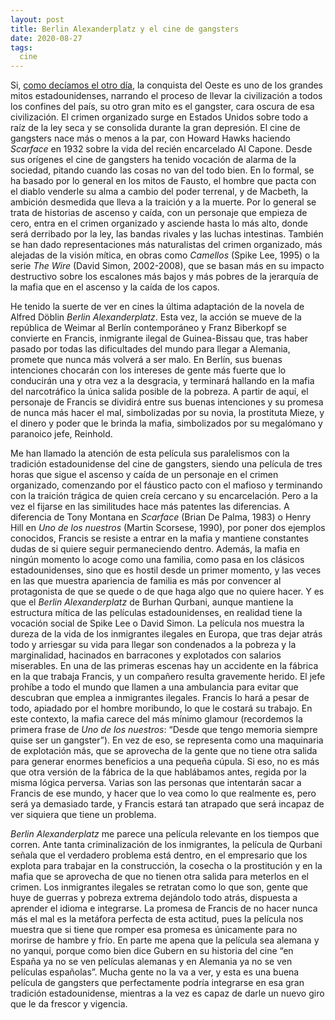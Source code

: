 ```yaml
---
layout: post
title: Berlin Alexanderplatz y el cine de gangsters
date: 2020-08-27
tags:
  cine
---
```

Si, [como decíamos el otro día](/posts/sin-perdon-y-lo-mitico/), la conquista del Oeste es uno de los grandes mitos estadounidenses, narrando el proceso de llevar la civilización a todos los confines del país, su otro gran mito es el gangster, cara oscura de esa civilización. El crimen organizado surge en Estados Unidos sobre todo a raíz de la ley seca y se consolida durante la gran depresión. El cine de gangsters nace más o menos a la par, con Howard Hawks haciendo *Scarface* en 1932 sobre la vida del recién encarcelado Al Capone. Desde sus orígenes el cine de gangsters ha tenido vocación de alarma de la sociedad, pitando cuando las cosas no van del todo bien. En lo formal, se ha basado por lo general en los mitos de Fausto, el hombre que pacta con el diablo venderle su alma a cambio del poder terrenal, y de Macbeth, la ambición desmedida que lleva a la traición y a la muerte. Por lo general se trata de historias de ascenso y caída, con un personaje que empieza de cero, entra en el crimen organizado y asciende hasta lo más alto, donde será derribado por la ley, las bandas rivales y las luchas intestinas. También se han dado representaciones más naturalistas del crimen organizado, más alejadas de la visión mítica, en obras como *Camellos* (Spike Lee, 1995) o la serie *The Wire* (David Simon, 2002-2008), que se basan más en su impacto destructivo sobre los escalones más bajos y más pobres de la jerarquía de la mafia que en el ascenso y la caída de los capos.

He tenido la suerte de ver en cines la última adaptación de la novela de Alfred Döblin *Berlin Alexanderplatz*. Esta vez, la acción se mueve de la república de Weimar al Berlín contemporáneo y Franz Biberkopf se convierte en Francis, inmigrante ilegal de Guinea-Bissau que, tras haber pasado por todas las dificultades del mundo para llegar a Alemania, promete que nunca más volverá a ser malo. En Berlín, sus buenas intenciones chocarán con los intereses de gente más fuerte que lo conducirán una y otra vez a la desgracia, y terminará hallando en la mafia del narcotráfico la única salida posible de la pobreza. A partir de aquí, el personaje de Francis se dividirá entre sus buenas intenciones y su promesa de nunca más hacer el mal, simbolizadas por su novia, la prostituta Mieze, y el dinero y poder que le brinda la mafia, simbolizados por su megalómano y paranoico jefe, Reinhold.

Me han llamado la atención de esta película sus paralelismos con la tradición estadounidense del cine de gangsters, siendo una película de tres horas que sigue el ascenso y caída de un personaje en el crimen organizado, comenzando por el fáustico pacto con el mafioso y terminando con la traición trágica de quien creía cercano y su encarcelación. Pero a la vez el fijarse en las similitudes hace más patentes las diferencias. A diferencia de Tony Montana en *Scarface* (Brian De Palma, 1983) o Henry Hill en *Uno de los nuestros* (Martin Scorsese, 1990), por poner dos ejemplos conocidos, Francis se resiste a entrar en la mafia y mantiene constantes dudas de si quiere seguir permaneciendo dentro. Además, la mafia en ningún momento lo acoge como una familia, como pasa en los clásicos estadounidenses, sino que es hostil desde un primer momento, y las veces en las que muestra apariencia de familia es más por convencer al protagonista de que se quede o de que haga algo que no quiere hacer. Y es que el *Berlin Alexanderplatz* de Burhan Qurbani, aunque mantiene la estructura mítica de las películas estadounidenses, en realidad tiene la vocación social de Spike Lee o David Simon. La película nos muestra la dureza de la vida de los inmigrantes ilegales en Europa, que tras dejar atrás todo y arriesgar su vida para llegar son condenados a la pobreza y la marginalidad, hacinados en barracones y explotados con salarios miserables. En una de las primeras escenas hay un accidente en la fábrica en la que trabaja Francis, y un compañero resulta gravemente herido. El jefe prohíbe a todo el mundo que llamen a una ambulancia para evitar que descubran que emplea a inmigrantes ilegales. Francis lo hará a pesar de todo, apiadado por el hombre moribundo, lo que le costará su trabajo. En este contexto, la mafia carece del más mínimo glamour (recordemos la primera frase de *Uno de los nuestros*: “Desde que tengo memoria siempre quise ser un gangster”). En vez de eso, se representa como una maquinaria de explotación más, que se aprovecha de la gente que no tiene otra salida para generar enormes beneficios a una pequeña cúpula. Si eso, no es más que otra versión de la fábrica de la que hablábamos antes, regida por la misma lógica perversa. Varias son las personas que intentarán sacar a Francis de ese mundo, y hacer que lo vea como lo que realmente es, pero será ya demasiado tarde, y Francis estará tan atrapado que será incapaz de ver siquiera que tiene un problema.

*Berlin Alexanderplatz* me parece una película relevante en los tiempos que corren. Ante tanta criminalización de los inmigrantes, la película de Qurbani señala que el verdadero problema está dentro, en el empresario que los explota para trabajar en la construcción, la cosecha o la prostitución y en la mafia que se aprovecha de que no tienen otra salida para meterlos en el crimen. Los inmigrantes ilegales se retratan como lo que son, gente que huye de guerras y pobreza extrema dejándolo todo atrás, dispuesta a aprender el idioma e integrarse. La promesa de Francis de no hacer nunca más el mal es la metáfora perfecta de esta actitud, pues la película nos muestra que si tiene que romper esa promesa es únicamente para no morirse de hambre y frío. En parte me apena que la película sea alemana y no yanqui, porque como bien dice Gubern en su historia del cine “en España ya no se ven películas alemanas y en Alemania ya no se ven películas españolas”. Mucha gente no la va a ver, y esta es una buena película de gangsters que perfectamente podría integrarse en esa gran tradición estadounidense, mientras a la vez es capaz de darle un nuevo giro que le da frescor y vigencia.
